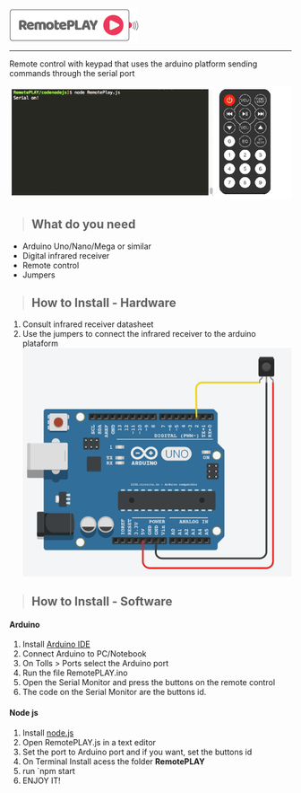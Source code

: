 ![](https://github.com/samillamacedo/RemotePLAY/blob/master/RemotePlay.png)

______________________________
Remote control with keypad that uses the arduino platform sending commands through the serial port

![](https://github.com/samillamacedo/RemotePLAY/blob/master/Terminal.gif)


> ## What do you need

* Arduino Uno/Nano/Mega or similar
* Digital infrared receiver
* Remote control
* Jumpers

> ## How to Install - Hardware
1. Consult infrared receiver datasheet
2. Use the jumpers to connect the infrared receiver to the arduino plataform
![](https://github.com/samillamacedo/RemotePLAY/blob/master/Circuit.png)

> ## How to Install - Software
#### Arduino
1. Install [Arduino IDE](https://www.arduino.cc/en/Main/Software)
2. Connect Arduino to PC/Notebook
3. On Tolls > Ports select the Arduino port
4. Run the file RemotePLAY.ino
5. Open the Serial Monitor and press the buttons on the remote control
6. The code on the Serial Monitor are the buttons id.

#### Node js
1. Install [node.js](https://nodejs.org/en/download/)
2. Open RemotePLAY.js in a text editor
3. Set the port to Arduino port and if you want, set the buttons id
4. On Terminal Install acess the folder **RemotePLAY** 
5. run `npm start
6. ENJOY IT!
